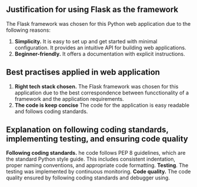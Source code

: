 ## Justification for using Flask as the framework ##

The Flask framework was chosen for this Python web application due to the following reasons:

1. **Simplicity.** It is easy to set up and get started with minimal configuration. It provides an intuitive API for building web applications.
2. **Beginner-friendly.** It offers a documentation with explicit instructions.

## Best practises applied in web application ##

1. **Right tech stack chosen.** The Flask framework was chosen for this application due to the best correspondence between funcctionality of a framework and the application requirements.
2. **The code is keep concise** The code for the application is easy readable and follows coding standards.

## Explanation on following coding standards, implementing testing, and ensuring code quality ##

**Following coding standards.** he code follows PEP 8 guidelines, which are the standard Python style guide. This includes consistent indentation, proper naming conventions, and appropriate code formatting.
**Testing**. The testing was implemented by continuous monitoring.
**Code quality.** The code quality ensured by following coding standards and debugger using.